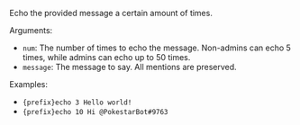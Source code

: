 Echo the provided message a certain amount of times.

Arguments:
* `num`: The number of times to echo the message. Non-admins can echo 5 times, while admins can echo up to 50 times.
* `message`: The message to say. All mentions are preserved.

Examples:
* `{prefix}echo 3 Hello world!`
* `{prefix}echo 10 Hi @PokestarBot#9763`

